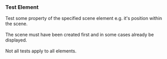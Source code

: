 ### Test Element

Test some property of the specified scene element e.g. it\'s position
within the scene.\
\
The scene must have been created first and in some cases already be
displayed.\
\
Not all tests apply to all elements.

